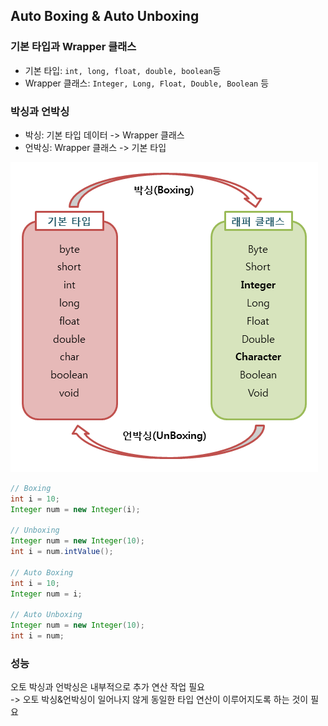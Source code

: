 ## Auto Boxing & Auto Unboxing

### 기본 타입과 Wrapper 클래스
- 기본 타입: `int, long, float, double, boolean`등
- Wrapper 클래스: `Integer, Long, Float, Double, Boolean` 등

### 박싱과 언박싱
- 박싱: 기본 타입 데이터 -> Wrapper 클래스
- 언박싱: Wrapper 클래스 -> 기본 타입

![Alt text](asset/boxing-unBoxing.png)

```java
// Boxing
int i = 10;
Integer num = new Integer(i);

// Unboxing
Integer num = new Integer(10);
int i = num.intValue();

// Auto Boxing
int i = 10;
Integer num = i;

// Auto Unboxing
Integer num = new Integer(10);
int i = num;
```

### 성능
오토 박싱과 언박싱은 내부적으로 추가 연산 작업 필요 <br/>
-> 오토 박싱&언박싱이 일어나지 않게 동일한 타입 연산이 이루어지도록 하는 것이 필요